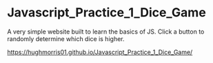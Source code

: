 # Javascript_Practice_1_Dice_Game

A very simple website built to learn the basics of JS. Click a button to randomly determine which dice is higher.

https://hughmorris01.github.io/Javascript_Practice_1_Dice_Game/

